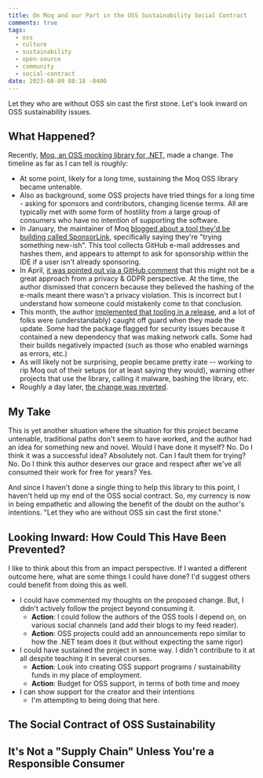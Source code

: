 ```yaml
---
title: On Moq and our Part in the OSS Sustainability Social Contract
comments: true
tags:
  - oss
  - culture
  - sustainability
  - open-source
  - community
  - social-contract
date: 2023-08-09 08:18 -0400
---
```

Let they who are without OSS sin cast the first stone. Let's look inward on OSS sustainability issues.

## What Happened?

Recently, [Moq, an OSS mocking library for .NET](https://github.com/moq/moq), made a change. The timeline as far as I can tell is roughly:

* At some point, likely for a long time, sustaining the Moq OSS library became untenable.
* Also as background, some OSS projects have tried things for a long time - asking for sponsors and contributors, changing license terms. All are typically met with some form of hostility from a large group of consumers who have no intention of supporting the software.
* In January, the maintainer of Moq [blogged about a tool they'd be building called SponsorLink](https://www.cazzulino.com/sponsorlink.html), specifically saying they're "trying something new-ish". This tool collects GitHub e-mail addresses and hashes them, and appears to attempt to ask for sponsorship within the IDE if a user isn't already sponsoring.
* In April, [it was pointed out via a GitHub comment](https://github.com/devlooped/SponsorLink/issues/10) that this might not be a great approach from a privacy & GDPR perspective. At the time, the author dismissed that concern because they believed the hashing of the e-mails meant there wasn't a privacy violation. This is incorrect but I understand how someone could mistakenly come to that conclusion.
* This month, the author [implemented that tooling in a release](https://github.com/moq/moq/releases/tag/v4.20.0), and a lot of folks were (understandably) caught off guard when they made the update. Some had the package flagged for security issues because it contained a new dependency that was making network calls. Some had their builds negatively impacted (such as those who enabled warnings as errors, etc.)
* As will likely not be surprising, people became pretty irate -- working to rip Moq out of their setups (or at least saying they would), warning other projects that use the library, calling it malware, bashing the library, etc. 
* Roughly a day later, [the change was reverted](https://github.com/moq/moq/releases/tag/v4.20.2).

## My Take

This is yet another situation where the situation for this project became untenable, traditional paths don't seem to have worked, and the author had an idea for something new and novel. Would I have done it myself? No. Do I think it was a successful idea? Absolutely not. Can I fault them for trying? No. Do I think this author deserves our grace and respect after we've all consumed their work for free for years? Yes.

And since I haven't done a single thing to help this library to this point, I haven't held up my end of the OSS social contract. So, my currency is now in being empathetic and allowing the benefit of the doubt on the author's intentions. "Let they who are without OSS sin cast the first stone."

## Looking Inward: How Could This Have Been Prevented?

I like to think about this from an impact perspective. If I wanted a different outcome here, what are some things I could have done? I'd suggest others could benefit from doing this as well.

* I could have commented my thoughts on the proposed change. But, I didn't actively follow the project beyond consuming it.
  * **Action**: I could follow the authors of the OSS tools I depend on, on various social channels (and add their blogs to my feed reader).
  * **Action**: OSS projects could add an announcements repo similar to how the .NET team does it (but without expecting the same rigor)
* I could have sustained the project in some way. I didn't contribute to it at all despite teaching it in several courses.
  * **Action**: Look into creating OSS support programs / sustainability funds in my place of employment.
  * **Action**: Budget for OSS support, in terms of both time and moey
* I can show support for the creator and their intentions
  * I'm attempting to being doing that here.

## The Social Contract of OSS Sustainability

## It's Not a "Supply Chain" Unless You're a Responsible Consumer